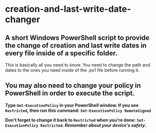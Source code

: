 # creation-and-last-write-date-changer
## A short Windows PowerShell script to provide the change of creation and last write dates in every file inside of a specific folder.

This is basically all you need to know. You need to change the path and dates to the ones you need inside of the .ps1 file before running it.
## You may also need to change your policy in PowerShell in order to execute the script. 

**Type `Get-ExecutionPolicy` in your PowerShell window. If you see `Restricted`, then run this command: `Set-ExecutionPolicy RemoteSigned`**

**Don't forget to change it back to `Restricted` when you're done: `Set-ExecutionPolicy Restricted`. _Remember about your device's safety_.**
